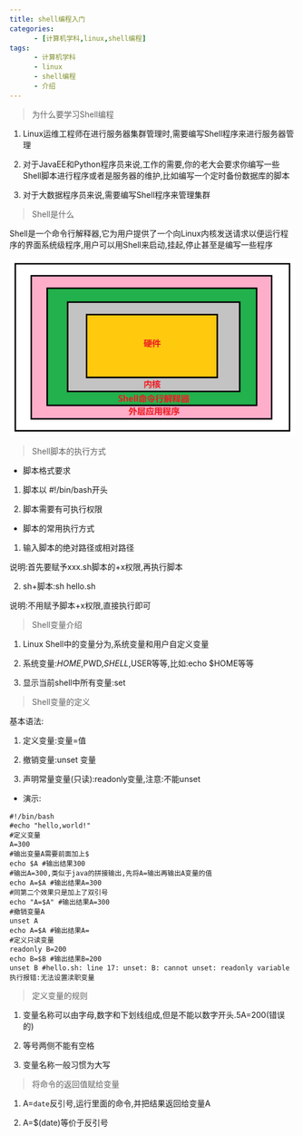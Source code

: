 ```yaml
---
title: shell编程入门
categories: 
      - [计算机学科,linux,shell编程]
tags:
      - 计算机学科
      - linux
      - shell编程
      - 介绍
---
```


> 为什么要学习Shell编程

1. Linux运维工程师在进行服务器集群管理时,需要编写Shell程序来进行服务器管理

2. 对于JavaEE和Python程序员来说,工作的需要,你的老大会要求你编写一些Shell脚本进行程序或者是服务器的维护,比如编写一个定时备份数据库的脚本

3. 对于大数据程序员来说,需要编写Shell程序来管理集群

> Shell是什么

Shell是一个命令行解释器,它为用户提供了一个向Linux内核发送请求以便运行程序的界面系统级程序,用户可以用Shell来启动,挂起,停止甚至是编写一些程序

![image_2023-01-07-16-19-56](https://raw.githubusercontent.com/PigPigLetsGo/imeages/master/image_2023-01-07-16-19-56.png)

> Shell脚本的执行方式

- 脚本格式要求

1. 脚本以 #!/bin/bash开头

2. 脚本需要有可执行权限

- 脚本的常用执行方式

1. 输入脚本的绝对路径或相对路径

说明:首先要赋予xxx.sh脚本的+x权限,再执行脚本

2. sh+脚本:sh hello.sh

说明:不用赋予脚本+x权限,直接执行即可

> Shell变量介绍

1. Linux Shell中的变量分为,系统变量和用户自定义变量

2. 系统变量:$HOME,$PWD,$SHELL,$USER等等,比如:echo $HOME等等

3. 显示当前shell中所有变量:set

> Shell变量的定义

基本语法:

1. 定义变量:变量=值

2. 撤销变量:unset 变量

3. 声明常量变量(只读):readonly变量,注意:不能unset

- 演示:

```shell
#!/bin/bash
#echo "hello,world!"
#定义变量
A=300
#输出变量A需要前面加上$
echo $A #输出结果300
#输出A=300,类似于java的拼接输出,先将A=输出再输出A变量的值
echo A=$A #输出结果A=300
#同第二个效果只是加上了双引号
echo "A=$A" #输出结果A=300
#撤销变量A
unset A
echo A=$A #输出结果A=
#定义只读变量
readonly B=200
echo B=$B #输出结果B=200
unset B #hello.sh: line 17: unset: B: cannot unset: readonly variable  执行报错:无法设置渎职变量
```

> 定义变量的规则

1. 变量名称可以由字母,数字和下划线组成,但是不能以数字开头.5A=200(错误的)

2. 等号两侧不能有空格

3. 变量名称一般习惯为大写

> 将命令的返回值赋给变量

1. A=`date`反引号,运行里面的命令,并把结果返回给变量A

2. A=$(date)等价于反引号
